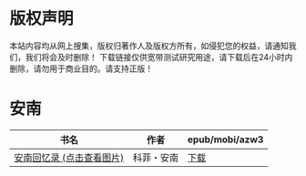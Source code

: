 # 版权声明

本站内容均从网上搜集，版权归著作人及版权方所有，如侵犯您的权益，请通知我们，我们将会及时删除！ 下载链接仅供宽带测试研究用途，请下载后在24小时内删除，请勿用于商业目的。请支持正版！

# 安南

| 书名 | 作者 | epub/mobi/azw3 |
| --- | --- | --- |
| [安南回忆录 (点击查看图片)](https://www.dushupai.com/attachment/2024/06/06/17295669eebfd38d.jpg) | 科菲・安南 | [下载](https://url89.ctfile.com/f/31084289-1357032844-1da8c4?p=8866) |
